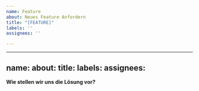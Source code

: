 ```yaml
---
name: Feature
about: Neues Feature Anfordern
title: "[FEATURE]"
labels: ''
assignees: ''

---
```


---
name:
about:
title:
labels:
assignees:
---

**Wie stellen wir uns die Lösung vor?**
